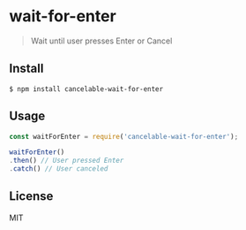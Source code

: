 # wait-for-enter

> Wait until user presses Enter or Cancel


## Install

```
$ npm install cancelable-wait-for-enter
```


## Usage

```js
const waitForEnter = require('cancelable-wait-for-enter');

waitForEnter()
.then() // User pressed Enter
.catch() // User canceled
```


## License

MIT

